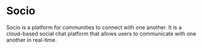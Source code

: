 # Socio

Socio is a platform for communities to connect with one another. It is a cloud-based social chat platform that allows users to communicate with one another in real-time. 